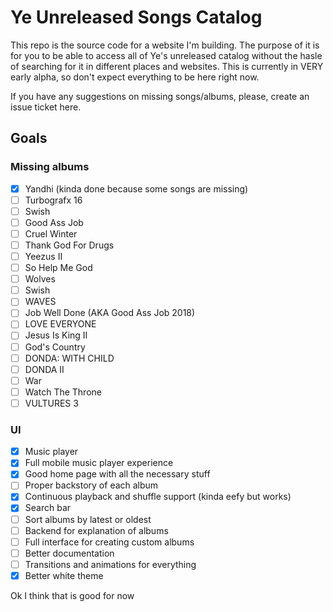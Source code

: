# Ye Unreleased Songs Catalog

This repo is the source code for a website I'm building. The purpose of it is for you to be able to access all of Ye's unreleased catalog without the hasle of searching for it in different places and websites. This is currently in VERY early alpha, so don't expect everything to be here right now.

If you have any suggestions on missing songs/albums, please, create an issue ticket here.

## Goals

### Missing albums
- [x] Yandhi (kinda done because some songs are missing)
- [ ] Turbografx 16
- [ ] Swish
- [ ] Good Ass Job
- [ ] Cruel Winter
- [ ] Thank God For Drugs
- [ ] Yeezus II
- [ ] So Help Me God
- [ ] Wolves
- [ ] Swish
- [ ] WAVES
- [ ] Job Well Done (AKA Good Ass Job 2018)
- [ ] LOVE EVERYONE
- [ ] Jesus Is King II
- [ ] God's Country
- [ ] DONDA: WITH CHILD
- [ ] DONDA II
- [ ] War
- [ ] Watch The Throne
- [ ] VULTURES 3

### UI
- [x] Music player
- [x] Full mobile music player experience
- [x] Good home page with all the necessary stuff
- [ ] Proper backstory of each album
- [x] Continuous playback and shuffle support (kinda eefy but works)
- [x] Search bar
- [ ] Sort albums by latest or oldest
- [ ] Backend for explanation of albums
- [ ] Full interface for creating custom albums
- [ ] Better documentation
- [ ] Transitions and animations for everything
- [x] Better white theme

Ok I think that is good for now
